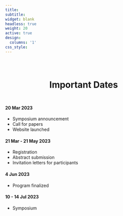 ```yaml
---
title:
subtitle:
widget: blank
headless: true
weight: 20
active: true
design:
  columns: '1'
css_style: 
---
```

<h1 style="text-align: center; margin-bottom: 3rem; margin-top: 5rem;">Important Dates</h1>

<div class="row">
        <div class="col-sm mt-3">
                <div class="card py-0">
                        <h4 class="card-header text-center text-white">
                                20 Mar 2023
                        </h4>
                        <div class="card-body">
                                <p class="card-title">
                                        <ul>
                                                <li>Symposium announcement</li>
                                                <li>Call for papers</li>
                                                <li>Website launched</li>
                                        </ul>
                                </p>
                        </div>
                </div>
        </div>
        <div class="col-sm mt-3">
                <div class="card">
                        <h4 class="card-header text-center text-white">
                                21 Mar  - 21 May 2023
                        </h4>
                                <div class="card-body">
                                        <p class="card-title">
                                                <ul>
                                                        <li>Registration</li>
                                                        <li>Abstract submission</li>
                                                        <li>Invitation letters for participants</li>
                                                </ul>
                                        </p>
                                </div>
                </div>
        </div>
        <div class="col-sm mt-3">
                <div class="card">
                        <h4 class="card-header text-center text-white">
                                4 Jun 2023
                        </h4>
                                <div class="card-body">
                                        <p class="card-title">
                                                <ul>
                                                        <li>Program finalized</li>
                                                </ul>
                                        </p>
                                </div>
                </div>
        </div>
        <div class="col-sm mt-3">
                <div class="card">
                        <h4 class="card-header text-center text-white">
                                10 - 14 Jul 2023
                        </h4>
                                <div class="card-body">
                                        <p class="card-title">
                                                <ul>        
                                                        <li>Symposium</li>
                                                </ul>
                                        </p>
                                </div>
                </div>
        </div>
</div>